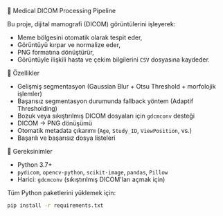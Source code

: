 🩻 Medical DICOM Processing Pipeline

Bu proje, dijital mamografi (DICOM) görüntülerini işleyerek:
- Meme bölgesini otomatik olarak tespit eder,
- Görüntüyü kırpar ve normalize eder,
- PNG formatına dönüştürür,
- Görüntüyle ilişkili hasta ve çekim bilgilerini `CSV` dosyasına kaydeder.

🚀 Özellikler

- Gelişmiş segmentasyon (Gaussian Blur + Otsu Threshold + morfolojik işlemler)
- Başarısız segmentasyon durumunda fallback yöntem (Adaptif Thresholding)
- Bozuk veya sıkıştırılmış DICOM dosyaları için `gdcmconv` desteği
- DICOM → PNG dönüşümü
- Otomatik metadata çıkarımı (`Age`, `Study_ID`, `ViewPosition`, vs.)
- Başarılı ve başarısız dosya listeleri

🔧 Gereksinimler

- Python 3.7+
- `pydicom`, `opencv-python`, `scikit-image`, `pandas`, `Pillow`
- Harici: `gdcmconv` (sıkıştırılmış DICOM'ları açmak için)

Tüm Python paketlerini yüklemek için:
```bash
pip install -r requirements.txt
